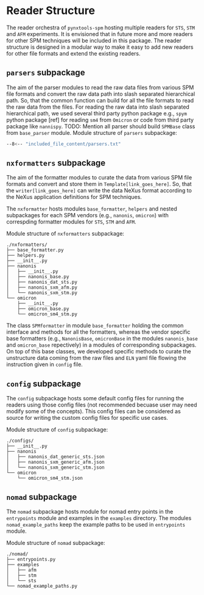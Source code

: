# Reader Structure
The reader orchestra of `pynxtools-spm` hosting multiple readers for `STS`, `STM` and `AFM` experiments. It is envisioned that in future more and more readers for other SPM techniques will be included in this package. The reader structure is designed in a modular way to make it easy to add new readers for other file formats and extend the existing readers.

## __`parsers` subpackage__
The aim of the parser modules to read the raw data files from various SPM file formats and convert the raw data path into slash separated hierarchical path. So, that the common function can build for all the file formats to read the raw data from the files. For reading the raw data into slash separated hierarchical path, we used several third party python package e.g.,  `spym` python package [ref] for reading `sm4` from `Omicron` or code from third party package like `nannispy`. 
 TODO: Mention all parser should build `SPMBase` class from `base_parser` module.
Module structure of `parsers` subpackage:

```bash
--8<-- "included_file_content/parsers.txt"
```

<!-- ```
./parsers/
├── base_parser.py
├── helpers.py
├── __init__.py
├── nanonis_dat.py
├── nanonispy
│   ├── constants.py
│   ├── __init__.py
│   ├── README.md
│   ├── read.py
│   └── utils.py
├── nanonis_sxm.py
└── omicron_sm4.py
``` -->

## __`nxformatters` subpackage__
The aim of the formatter modules to curate the data from various SPM file formats and convert and store them in `Template[link_goes_here]`. So, that the `writer[link_goes_here]` can write the data NeXus format according to the NeXus application definitions for SPM techniques.

The `nxformatter` hosts modules `base_formatter`, `helpers` and nested subpackages for each SPM vendors (e.g., `nanonis`, `omicron`) with correspding formatter modules for `STS`, `STM` and `AFM`.

Module structure of `nxformatters` subpackage:

```
./nxformatters/
├── base_formatter.py
├── helpers.py
├── __init__.py
├── nanonis
│   ├── __init__.py
│   ├── nanonis_base.py
│   ├── nanonis_dat_sts.py
│   ├── nanonis_sxm_afm.py
│   └── nanonis_sxm_stm.py
└── omicron
    ├── __init__.py
    ├── omicron_base.py
    └── omicron_sm4_stm.py
```

The class `SPMformatter` in module `base_formatter` holding the common interface and methods for all the formatters, whereas the vendor specific base formatters (e.g., `NanonisBase`, `omicronBase` in the modules `nanonis_base` and `omicron_base` repectively) in a modules of corresponding subpackages. On top of this base classes, we developed specific methods to curate the unstructure data coming from the raw files and `ELN` yaml file flowing the instruction given in `config` file. 

## __`config` subpackage__
The `config` subpackage hosts some default config files for running the readers using those config files (not recommended becuase user may need modify some of the concepts). This config files can be considered as source for writing the custom config files for specific use cases.

Module structure of `config` subpackage:

```
./configs/
├── __init__.py
├── nanonis
│   ├── nanonis_dat_generic_sts.json
│   ├── nanonis_sxm_generic_afm.json
│   └── nanonis_sxm_generic_stm.json
└── omicron
    └── omicron_sm4_stm.json
```

## __`nomad` subpackage__
The `nomad` subpackage hosts module for nomad entry points in the `entrypoints` module and examples in the `examples` directory. The modules `nomad_example_paths` keep the example paths to be used in `entrypoints` module.

Module structure of `nomad` subpackage:

```
./nomad/
├── entrypoints.py
├── examples
│   ├── afm
│   ├── stm
│   └── sts
└── nomad_example_paths.py
```

